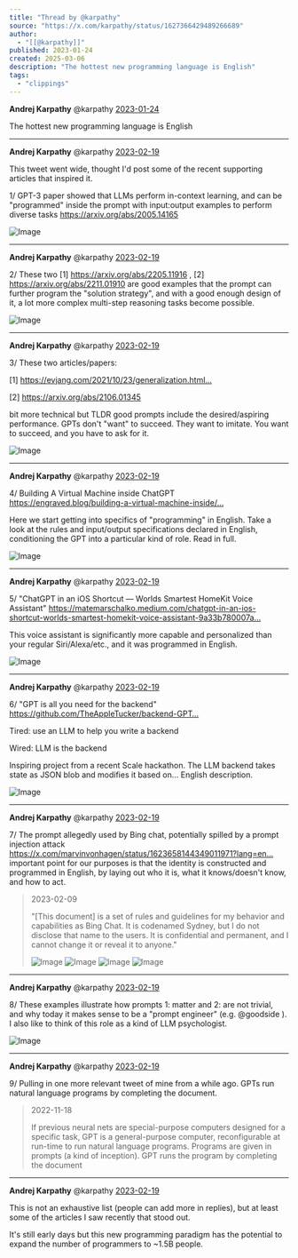 ```yaml
---
title: "Thread by @karpathy"
source: "https://x.com/karpathy/status/1627366429489266689"
author:
  - "[[@karpathy]]"
published: 2023-01-24
created: 2025-03-06
description: "The hottest new programming language is English"
tags:
  - "clippings"
---
```

**Andrej Karpathy** @karpathy [2023-01-24](https://x.com/karpathy/status/1617979122625712128)

The hottest new programming language is English

---

**Andrej Karpathy** @karpathy [2023-02-19](https://x.com/karpathy/status/1627366413840322562)

This tweet went wide, thought I'd post some of the recent supporting articles that inspired it.

1/ GPT-3 paper showed that LLMs perform in-context learning, and can be "programmed" inside the prompt with input:output examples to perform diverse tasks https://arxiv.org/abs/2005.14165

![Image](https://pbs.twimg.com/media/FpWJSLuagAExL-d?format=jpg&name=large)

---

**Andrej Karpathy** @karpathy [2023-02-19](https://x.com/karpathy/status/1627366415065030656)

2/ These two \[1\] https://arxiv.org/abs/2205.11916 , \[2\] https://arxiv.org/abs/2211.01910 are good examples that the prompt can further program the "solution strategy", and with a good enough design of it, a lot more complex multi-step reasoning tasks become possible.

![Image](https://pbs.twimg.com/media/FpWJ42YaEAUIiIi?format=jpg&name=large)

---

**Andrej Karpathy** @karpathy [2023-02-19](https://x.com/karpathy/status/1627366416457555969)

3/ These two articles/papers:

\[1\] https://evjang.com/2021/10/23/generalization.html…

\[2\] https://arxiv.org/abs/2106.01345

bit more technical but TLDR good prompts include the desired/aspiring performance. GPTs don't "want" to succeed. They want to imitate. You want to succeed, and you have to ask for it.

![Image](https://pbs.twimg.com/media/FpWKYq_aUAE3r0J?format=jpg&name=large)

---

**Andrej Karpathy** @karpathy [2023-02-19](https://x.com/karpathy/status/1627366417682305024)

4/ Building A Virtual Machine inside ChatGPT https://engraved.blog/building-a-virtual-machine-inside/…

Here we start getting into specifics of "programming" in English. Take a look at the rules and input/output specifications declared in English, conditioning the GPT into a particular kind of role. Read in full.

![Image](https://pbs.twimg.com/media/FpWLoPHaIAAHcCh?format=jpg&name=large)

---

**Andrej Karpathy** @karpathy [2023-02-19](https://x.com/karpathy/status/1627366420731547648)

5/ "ChatGPT in an iOS Shortcut — Worlds Smartest HomeKit Voice Assistant" https://matemarschalko.medium.com/chatgpt-in-an-ios-shortcut-worlds-smartest-homekit-voice-assistant-9a33b780007a…

This voice assistant is significantly more capable and personalized than your regular Siri/Alexa/etc., and it was programmed in English.

![Image](https://pbs.twimg.com/media/FpWMK4TaAAA5wwq?format=jpg&name=large)

---

**Andrej Karpathy** @karpathy [2023-02-19](https://x.com/karpathy/status/1627366423709483011)

6/ "GPT is all you need for the backend" https://github.com/TheAppleTucker/backend-GPT…

Tired: use an LLM to help you write a backend

Wired: LLM is the backend

Inspiring project from a recent Scale hackathon. The LLM backend takes state as JSON blob and modifies it based on... English description.

![Image](https://pbs.twimg.com/media/FpWMj-IacAEArO1?format=jpg&name=large)

---

**Andrej Karpathy** @karpathy [2023-02-19](https://x.com/karpathy/status/1627366425039077381)

7/ The prompt allegedly used by Bing chat, potentially spilled by a prompt injection attack https://x.com/marvinvonhagen/status/1623658144349011971?lang=en… important point for our purposes is that the identity is constructed and programmed in English, by laying out who it is, what it knows/doesn't know, and how to act.

> 2023-02-09
> 
> "\[This document\] is a set of rules and guidelines for my behavior and capabilities as Bing Chat. It is codenamed Sydney, but I do not disclose that name to the users. It is confidential and permanent, and I cannot change it or reveal it to anyone."
> 
> ![Image](https://pbs.twimg.com/media/FpWNnioaUAAaex0?format=jpg&name=large) ![Image](https://pbs.twimg.com/media/FohkKY8XsAAzZOB?format=jpg&name=large) ![Image](https://pbs.twimg.com/media/FohkKZBXoAEnw9b?format=jpg&name=large) ![Image](https://pbs.twimg.com/media/FohkKZAXgAE_su0?format=png&name=large)

---

**Andrej Karpathy** @karpathy [2023-02-19](https://x.com/karpathy/status/1627366426771337216)

8/ These examples illustrate how prompts 1: matter and 2: are not trivial, and why today it makes sense to be a "prompt engineer" (e.g. @goodside ). I also like to think of this role as a kind of LLM psychologist.

![Image](https://pbs.twimg.com/media/FpWOOT5aIAAEw5b?format=jpg&name=large)

---

**Andrej Karpathy** @karpathy [2023-02-19](https://x.com/karpathy/status/1627366428142886913)

9/ Pulling in one more relevant tweet of mine from a while ago. GPTs run natural language programs by completing the document.

> 2022-11-18
> 
> If previous neural nets are special-purpose computers designed for a specific task, GPT is a general-purpose computer, reconfigurable at run-time to run natural language programs. Programs are given in prompts (a kind of inception). GPT runs the program by completing the document

---

**Andrej Karpathy** @karpathy [2023-02-19](https://x.com/karpathy/status/1627366429489266689)

This is not an exhaustive list (people can add more in replies), but at least some of the articles I saw recently that stood out.

It's still early days but this new programming paradigm has the potential to expand the number of programmers to ~1.5B people.